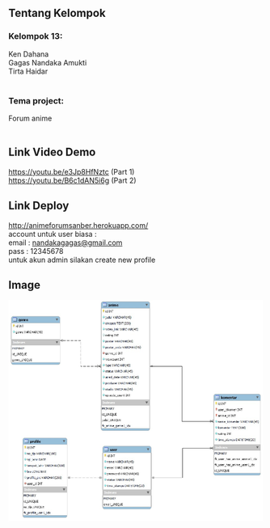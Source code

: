 ## Tentang Kelompok
<h3>Kelompok 13:</h3>
Ken Dahana <br>
Gagas Nandaka Amukti <br>
Tirta Haidar
<br>
<br>
<h3>Tema project:</h3>
Forum anime<br><br>


## Link Video Demo
https://youtu.be/e3Jp8HfNztc (Part 1)<br>
https://youtu.be/B6c1dAN5i6g (Part 2)


## Link Deploy
http://animeforumsanber.herokuapp.com/<br>
account untuk user biasa :<br>
email : nandakagagas@gmail.com<br>
pass : 12345678<br>
untuk akun admin silakan create new profile 


## Image
<img src="WhatsApp Image 2021-08-09 at 19.15.50.jpeg" alt="Italian Trulli">
